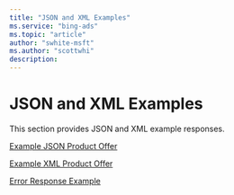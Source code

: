 ```yaml
---
title: "JSON and XML Examples"
ms.service: "bing-ads"
ms.topic: "article"
author: "swhite-msft"
ms.author: "scottwhi"
description: 
---
```

# JSON and XML Examples
This section provides JSON and XML example responses.

[Example JSON Product Offer](../shopping-content/example-json-product-offer.md)  

[Example XML Product Offer](../shopping-content/example-xml-product-offer.md)  

[Error Response Example](../shopping-content/error-response-example.md)  

